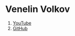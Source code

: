 # Venelin Volkov

1. [YouTube](https://www.youtube.com/channel/UCoW_WzQNJVAjxo4osNAxd_g)
2. [GitHub](https://github.com/curiousily)


